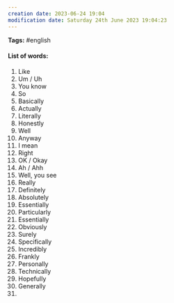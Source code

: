 ```yaml
---
creation date: 2023-06-24 19:04
modification date: Saturday 24th June 2023 19:04:23
---
```


**Tags:** #english 

#### List of words:

1. Like
2. Um / Uh
3. You know
4. So
5. Basically
6. Actually
7. Literally
8. Honestly
9. Well
10. Anyway
11. I mean
12. Right
13. OK / Okay
14. Ah / Ahh
15. Well, you see
16. Really
17. Definitely
18. Absolutely
19. Essentially
20. Particularly
21. Essentially
22. Obviously
23. Surely
24. Specifically
25. Incredibly
26. Frankly
27. Personally
28. Technically
29. Hopefully
30. Generally
31. 